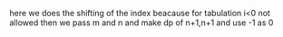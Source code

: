 here we does the shifting of the index beacause for tabulation i<0 not allowed then we pass m and n and make dp of n+1,n+1
and use -1 as 0